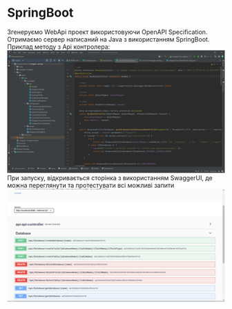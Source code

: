# SpringBoot
Згенеруємо WebApi проект використовуючи OpenAPI Specification.
<br>
Отримаємо сервер написаний на Java з використанням SpringBoot.
Приклад методу з Api контролера:
![Alt text](../img/ServerGenerated.png?raw=true)
<br>
При запуску, відкривається сторінка з використанням SwaggerUI, де можна переглянути та протестувати всі можливі запити
![Alt text](../img/SpringWebApi.png?raw=true)

